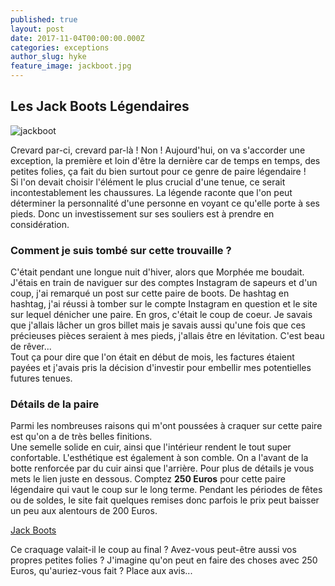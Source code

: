 ```yaml
---
published: true
layout: post
date: 2017-11-04T00:00:00.000Z
categories: exceptions
author_slug: hyke
feature_image: jackboot.jpg
---
```

## Les Jack Boots Légendaires

![jackboot]({{site.url}}/{{site.baseurl}}img/jackboot.jpg)

Crevard par-ci, crevard par-là ! Non ! Aujourd'hui, on va s'accorder une exception, la première et loin d'être la dernière car de temps en temps, des petites folies, ça fait du bien surtout pour ce genre de paire légendaire !  
Si l'on devait choisir l'élément le plus crucial d'une tenue, ce serait incontestablement les chaussures. La légende raconte que l'on peut déterminer la personnalité d'une personne en voyant ce qu'elle porte à ses pieds. Donc un investissement sur ses souliers est à prendre en considération.

### Comment je suis tombé sur cette trouvaille ?

C'était pendant une longue nuit d'hiver, alors que Morphée me boudait. J'étais en train de naviguer sur des comptes Instagram de sapeurs et d'un coup, j'ai remarqué un post sur cette paire de boots. De hashtag en hashtag, j'ai réussi à tomber sur le compte Instagram en question et le site sur lequel dénicher une paire. En gros, c'était le coup de coeur. Je savais que j'allais lâcher un gros billet mais je savais aussi qu'une fois que ces précieuses pièces seraient à mes pieds, j'allais être en lévitation. C'est beau de rêver...  
Tout ça pour dire que l'on était en début de mois, les factures étaient payées et j'avais pris la décision d'investir pour embellir mes potentielles futures tenues.

### Détails de la paire

Parmi les nombreuses raisons qui m'ont poussées à craquer sur cette paire est qu'on a de très belles finitions.  
Une semelle solide en cuir, ainsi que l'intérieur rendent le tout super confortable. L'esthétique est également à son comble. On a l'avant de la botte renforcée par du cuir ainsi que l'arrière. Pour plus de détails je vous mets le lien juste en dessous. Comptez **250 Euros** pour cette paire légendaire qui vaut le coup sur le long terme. Pendant les périodes de fêtes ou de soldes, le site fait quelques remises donc parfois le prix peut baisser un peu aux alentours de 200 Euros.

[Jack Boots](https://taftclothing.com/collections/shoes/products/the-jack-boot-in-brown?variant=32691207110)

Ce craquage valait-il le coup au final ? Avez-vous peut-être aussi vos propres petites folies ? J'imagine qu'on peut en faire des choses avec 250 Euros, qu'auriez-vous fait ? Place aux avis...
